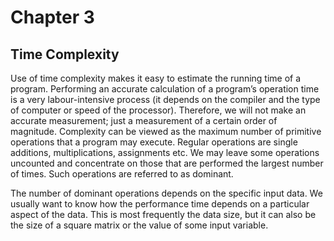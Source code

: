 # Chapter 3

## Time Complexity

Use of time complexity makes it easy to estimate the running time of a program. Performing
an accurate calculation of a program’s operation time is a very labour-intensive process
(it depends on the compiler and the type of computer or speed of the processor). Therefore, we
will not make an accurate measurement; just a measurement of a certain order of magnitude.
Complexity can be viewed as the maximum number of primitive operations that a program
may execute. Regular operations are single additions, multiplications, assignments etc. We
may leave some operations uncounted and concentrate on those that are performed the largest
number of times. Such operations are referred to as dominant.

The number of dominant operations depends on the specific input data. We usually want
to know how the performance time depends on a particular aspect of the data. This is most
frequently the data size, but it can also be the size of a square matrix or the value of some
input variable.